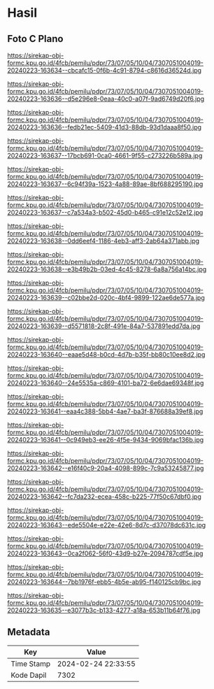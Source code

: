 # Hasil

## Foto C Plano

https://sirekap-obj-formc.kpu.go.id/4fcb/pemilu/pdpr/73/07/05/10/04/7307051004019-20240223-163634--cbcafc15-0f6b-4c91-8794-c8616d36524d.jpg

https://sirekap-obj-formc.kpu.go.id/4fcb/pemilu/pdpr/73/07/05/10/04/7307051004019-20240223-163636--d5e296e8-0eaa-40c0-a07f-9ad6749d20f6.jpg

https://sirekap-obj-formc.kpu.go.id/4fcb/pemilu/pdpr/73/07/05/10/04/7307051004019-20240223-163636--fedb21ec-5409-41d3-88db-93d1daaa8f50.jpg

https://sirekap-obj-formc.kpu.go.id/4fcb/pemilu/pdpr/73/07/05/10/04/7307051004019-20240223-163637--17bcb691-0ca0-4661-9f55-c273226b589a.jpg

https://sirekap-obj-formc.kpu.go.id/4fcb/pemilu/pdpr/73/07/05/10/04/7307051004019-20240223-163637--6c94f39a-1523-4a88-89ae-8bf688295190.jpg

https://sirekap-obj-formc.kpu.go.id/4fcb/pemilu/pdpr/73/07/05/10/04/7307051004019-20240223-163637--c7a534a3-b502-45d0-b465-c91e12c52e12.jpg

https://sirekap-obj-formc.kpu.go.id/4fcb/pemilu/pdpr/73/07/05/10/04/7307051004019-20240223-163638--0dd6eef4-1186-4eb3-aff3-2ab64a371abb.jpg

https://sirekap-obj-formc.kpu.go.id/4fcb/pemilu/pdpr/73/07/05/10/04/7307051004019-20240223-163638--e3b49b2b-03ed-4c45-8278-6a8a756a14bc.jpg

https://sirekap-obj-formc.kpu.go.id/4fcb/pemilu/pdpr/73/07/05/10/04/7307051004019-20240223-163639--c02bbe2d-020c-4bf4-9899-122ae6de577a.jpg

https://sirekap-obj-formc.kpu.go.id/4fcb/pemilu/pdpr/73/07/05/10/04/7307051004019-20240223-163639--d5571818-2c8f-491e-84a7-537891edd7da.jpg

https://sirekap-obj-formc.kpu.go.id/4fcb/pemilu/pdpr/73/07/05/10/04/7307051004019-20240223-163640--eaae5d48-b0cd-4d7b-b35f-bb80c10ee8d2.jpg

https://sirekap-obj-formc.kpu.go.id/4fcb/pemilu/pdpr/73/07/05/10/04/7307051004019-20240223-163640--24e5535a-c869-4101-ba72-6e6dae69348f.jpg

https://sirekap-obj-formc.kpu.go.id/4fcb/pemilu/pdpr/73/07/05/10/04/7307051004019-20240223-163641--eaa4c388-5bb4-4ae7-ba3f-876688a39ef8.jpg

https://sirekap-obj-formc.kpu.go.id/4fcb/pemilu/pdpr/73/07/05/10/04/7307051004019-20240223-163641--0c949eb3-ee26-4f5e-9434-9069bfac136b.jpg

https://sirekap-obj-formc.kpu.go.id/4fcb/pemilu/pdpr/73/07/05/10/04/7307051004019-20240223-163642--e16f40c9-20a4-4098-899c-7c9a53245877.jpg

https://sirekap-obj-formc.kpu.go.id/4fcb/pemilu/pdpr/73/07/05/10/04/7307051004019-20240223-163642--fc7da232-ecea-458c-b225-77f50c67dbf0.jpg

https://sirekap-obj-formc.kpu.go.id/4fcb/pemilu/pdpr/73/07/05/10/04/7307051004019-20240223-163643--ede5504e-e22e-42e6-8d7c-d37078dc631c.jpg

https://sirekap-obj-formc.kpu.go.id/4fcb/pemilu/pdpr/73/07/05/10/04/7307051004019-20240223-163643--0ca2f062-56f0-43d9-b27e-2094787cdf5e.jpg

https://sirekap-obj-formc.kpu.go.id/4fcb/pemilu/pdpr/73/07/05/10/04/7307051004019-20240223-163644--7bb1976f-ebb5-4b5e-ab95-f140125cb9bc.jpg

https://sirekap-obj-formc.kpu.go.id/4fcb/pemilu/pdpr/73/07/05/10/04/7307051004019-20240223-163635--e3077b3c-b133-4277-a18a-653b11b64f76.jpg


## Metadata

| Key        | Value               |
| ---------- | ------------------- |
| Time Stamp | 2024-02-24 22:33:55 |
| Kode Dapil | 7302                |




